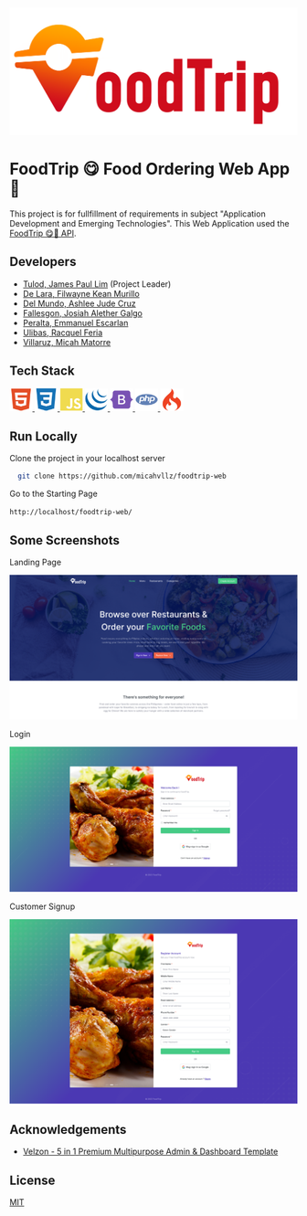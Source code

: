 ![Logo](/public/assets/images/logo-dark.png)

# FoodTrip 😋 Food Ordering Web App 🍕

This project is for fullfillment of requirements in subject "Application Development and Emerging Technologies". This Web Application used the [FoodTrip 😋🍕 API](https://github.com/polekstulod/foodtrip-api).

## Developers

- [Tulod, James Paul Lim](https://github.com/polekstulod) (Project Leader)
- [De Lara, Filwayne Kean Murillo](https://github.com/drollive)
- [Del Mundo, Ashlee Jude Cruz](https://github.com/AshleeJude)
- [Fallesgon, Josiah Alether Galgo](https://github.com/Josayah32)
- [Peralta, Emmanuel Escarlan](https://github.com/emmanperalta4)
- [Ulibas, Racquel Feria](https://github.com/racquelulibas)
- [Villaruz, Micah Matorre](https://github.com/micahvllz)

## Tech Stack

<a href="https://www.w3.org/html/" target="_blank" rel="noreferrer"> <img src="https://raw.githubusercontent.com/devicons/devicon/master/icons/html5/html5-plain.svg" alt="html5" width="40" height="40"/> </a>
<a href="https://www.w3schools.com/css/" target="_blank" rel="noreferrer"> <img src="https://raw.githubusercontent.com/devicons/devicon/master/icons/css3/css3-plain.svg" alt="css3" width="40" height="40"/> </a>
<a href="https://developer.mozilla.org/en-US/docs/Web/JavaScript" target="_blank" rel="noreferrer"> <img src="https://raw.githubusercontent.com/devicons/devicon/master/icons/javascript/javascript-plain.svg" alt="javascript" width="40" height="40"/> </a>
<a href="https://jquery.com/" target="_blank" rel="noreferrer"> <img src="https://raw.githubusercontent.com/devicons/devicon/master/icons/jquery/jquery-plain.svg" alt="jquery" width="40" height="40"/> </a>
<a href="https://getbootstrap.com" target="_blank" rel="noreferrer"> <img src="https://raw.githubusercontent.com/devicons/devicon/master/icons/bootstrap/bootstrap-plain.svg" alt="bootstrap" width="40" height="40"/> </a>
<a href="https://www.php.net" target="_blank" rel="noreferrer"> <img src="https://raw.githubusercontent.com/devicons/devicon/master/icons/php/php-plain.svg" alt="php" width="40" height="40"/> </a>
<a href="https://codeigniter.com/" target="_blank" rel="noreferrer"> <img src="https://raw.githubusercontent.com/devicons/devicon/master/icons/codeigniter/codeigniter-plain.svg" alt="codeigniter" width="40" height="40"/> </a>

## Run Locally

Clone the project in your localhost server

```bash
  git clone https://github.com/micahvllz/foodtrip-web
```

Go to the Starting Page

<code>http://localhost/foodtrip-web/</code>

## Some Screenshots

Landing Page

![Landing Page](./public/screenshots/landing-page.png)

Login

![Login](./public/screenshots/login.png)

Customer Signup

![Customer Signup](./public/screenshots/customer-signup.png)

## Acknowledgements

- [Velzon - 5 in 1 Premium Multipurpose Admin & Dashboard Template](https://themesbrand.com/velzon/)

## License

[MIT](https://choosealicense.com/licenses/mit/)
